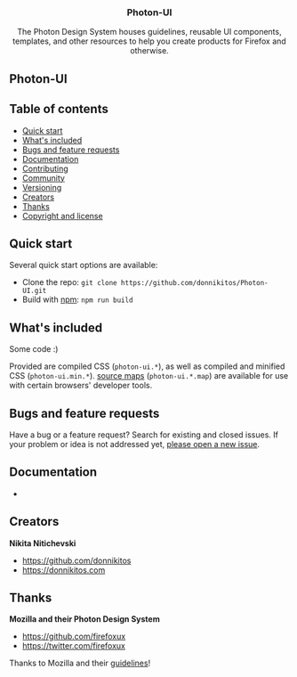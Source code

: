 <h3 align="center">Photon-UI</h3>

<p align="center">
	The Photon Design System houses guidelines, reusable UI components, templates, and other resources to help you create products for Firefox and otherwise.
</p>


## Photon-UI


## Table of contents

- [Quick start](#quick-start)
- [What's included](#whats-included)
- [Bugs and feature requests](#bugs-and-feature-requests)
- [Documentation](#documentation)
- [Contributing](#contributing)
- [Community](#community)
- [Versioning](#versioning)
- [Creators](#creators)
- [Thanks](#thanks)
- [Copyright and license](#copyright-and-license)


## Quick start

Several quick start options are available:

- Clone the repo: `git clone https://github.com/donnikitos/Photon-UI.git`
- Build with [npm](https://www.npmjs.com/): `npm run build`


## What's included

Some code :)

Provided are compiled CSS (`photon-ui.*`), as well as compiled and minified CSS (`photon-ui.min.*`). [source maps](https://developers.google.com/web/tools/chrome-devtools/javascript/source-maps) (`photon-ui.*.map`) are available for use with certain browsers' developer tools.


## Bugs and feature requests

Have a bug or a feature request? Search for existing and closed issues.
If your problem or idea is not addressed yet, [please open a new issue](https://github.com/donnikitos/Photon-UI/issues/new).


## Documentation

-


## Creators

**Nikita Nitichevski**

- <https://github.com/donnikitos>
- <https://donnikitos.com>


## Thanks

**Mozilla and their Photon Design System**

- <https://github.com/firefoxux>
- <https://twitter.com/firefoxux>

Thanks to Mozilla and their [guidelines](https://design.firefox.com/photon/)!
